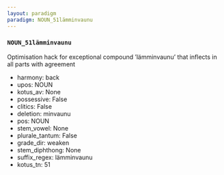 ```yaml
---
layout: paradigm
paradigm: NOUN_51lämminvaunu
---
```

### ` NOUN_51lämminvaunu `

Optimisation hack for exceptional compound ’lämminvaunu’ that inflects in all parts with agreement
* harmony: back
* upos: NOUN
* kotus_av: None
* possessive: False
* clitics: False
* deletion: minvaunu
* pos: NOUN
* stem_vowel: None
* plurale_tantum: False
* grade_dir: weaken
* stem_diphthong: None
* suffix_regex: lämminvaunu
* kotus_tn: 51
